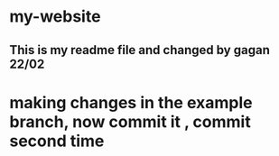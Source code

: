 # my-website

## This is my readme file and changed by gagan 22/02

# making changes in the example branch, now commit it , commit second time

